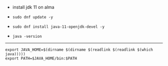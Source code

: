- install jdk 11 on alma


-    `sudo dnf update -y`
- 	`sudo dnf install java-11-openjdk-devel -y`
- 	`java -version`

----------
	export JAVA_HOME=$(dirname $(dirname $(readlink $(readlink $(which java)))))
	export PATH=$JAVA_HOME/bin:$PATH
	